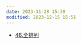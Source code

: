 ```yaml
---
date: 2023-11-28 15:30
modified: 2023-12-15 15:51
---
```


- [46.全排列](https://leetcode.cn/problems/permutations/)
